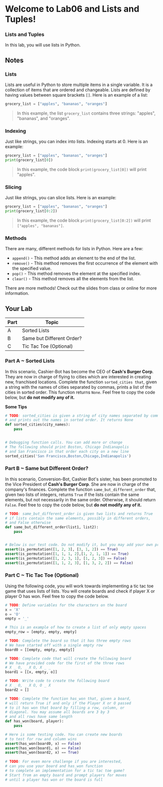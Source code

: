 # Welcome to Lab06 and Lists and Tuples!

### Lists and Tuples

In this lab, you will use lists in Python. 

## Notes 

### Lists
Lists are useful in Python to store multiple items in a single variable. It is a collection of items that are ordered and changeable. Lists are defined by having values between square brackets `[]`.
Here is an example of a list:
```python
grocery_list = ["apples", "bananas", "oranges"]
```
> In this example, the list `grocery_list` contains three strings: "apples", "bananas", and "oranges".

### Indexing
Just like strings, you can index into lists. Indexing starts at 0. Here is an example:
```python
grocery_list = ["apples", "bananas", "oranges"]
print(grocery_list[0])
```
> In this example, the code block `print(grocery_list[0])` will print "apples".

### Slicing
Just like strings, you can slice lists. Here is an example:
```python
grocery_list = ["apples", "bananas", "oranges"]
print(grocery_list[0:2])
```
> In this example, the code block `print(grocery_list[0:2])` will print `["apples", "bananas"]`.

### Methods
There are many, different methods for lists in Python. Here are a few:
- `append()` - This method adds an element to the end of the list.
- `remove()` - This method removes the first occurrence of the element with the specified value.
- `pop()` - This method removes the element at the specified index.
- `clear()` - This method removes all the elements from the list.

There are more methods! Check out the slides from class or online for more information.

## Your Lab

|Part | Topic |
| --- | --- |
|A | Sorted Lists|
|B | Same but Different Order? |
|C | Tic Tac Toe (Optional) |

### Part A ~ **Sorted Lists**
In this scenario, Cashier-Bot has become the CEO of **Cash's Burger Corp**. They are now in charge of flying to cities which are interested in creating new, franchised locations. Complete the function `sorted_cities that`, given a string with the names of cities separated by commas, prints a list of the cities in sorted order. This function returns `None`. Feel free to copy the code below, but **do not modify any of it.**

**Some Tips**


```python
# TODO: sorted_cities is given a string of city names separated by commas
# and prints out the names in sorted order. It returns None
def sorted_cities(city_names):
    pass
    

# Debugging function calls. You can add more or change
# The following should print Boston, Chicago Indianapolis
# and San Francisco in that order each city on a new line
sorted_cities('San Francisco,Boston,Chicago,Indianapolis')
```

### Part B ~ **Same but Different Order?**
In this scenario, Conversion-Bot, Cashier Bot's sister, has been promoted to the Vice President of **Cash's Burger Corp**. She are now in charge of the company's finances. Complete the function `same_but_different_order` that, given two lists of integers, returns `True` if the lists contain the same elements, but not necessarily in the same order. Otherwise, it should return `False`. Feel free to copy the code below, but **do not modify any of it.**

```python
# TODO: same_but_different_order is given two lists and returns True
# if lists contain the same elements, possibly in different orders,
# and False otherwise
def same_but_different_order(list1, list2):
    pass


# Below is our test code. Do not modify it, but you may add your own prints.
assert(is_permutation([1, 2, 3], [3, 1, 2]) == True) 
assert(is_permutation([1, 1, 1, 2],[1, 2, 1, 1]) == True)
assert(is_permutation([1, 2, 3, 1], [1, 2, 3]) == False)
assert(is_permutation([1, 1, 2, 3], [1, 3, 2, 2]) == False)
```

### Part C ~ Tic Tac Toe (Optional)

Using the following code, you will work towards implementing a tic tac toe game that uses lists of lists. You will create boards and check if player X or player O has won. Feel free to copy the code below.

```python
# TODO: Define variables for the characters on the board
x = 'X'
o = 'O'
empty = '_'

# This is an example of how to create a list of only empty spaces
empty_row = [empty, empty, empty]

# TODO: Complete the board so that it has three empty rows
# We have started off with a single empty row
board0 = [[empty, empty, empty]]

# TODO: Complete code that will create the following board
# We have provided code for the first of the three rows
# X _ O, _ X O, X _ _
board1 = [[x, empty, o]]

# TODO: Write code to create the following board
# X _ O, _ X O, O _ X
board2 = []

# TODO: Complete the function has_won that, given a board,
# will return True if and only if the Player X or O passed
# to it has won that board by filling a row, column, or
# diagonal. You may assume all boards are 3 by 3
# and all rows have same length
def has_won(board, player):
    pass

# Here is some testing code. You can create new boards
# to test for row and column wins
assert(has_won(board0, x) == False)
assert(has_won(board1, o) == False)
assert(has_won(board2, x) == True)
      
# TODO: For even more challenge if you are interested,
# can you use your board and has_won function
# to complete an implementation for a tic tac toe game?
# Start from an empty board and prompt players for moves
# until a player has won or the board is full
```